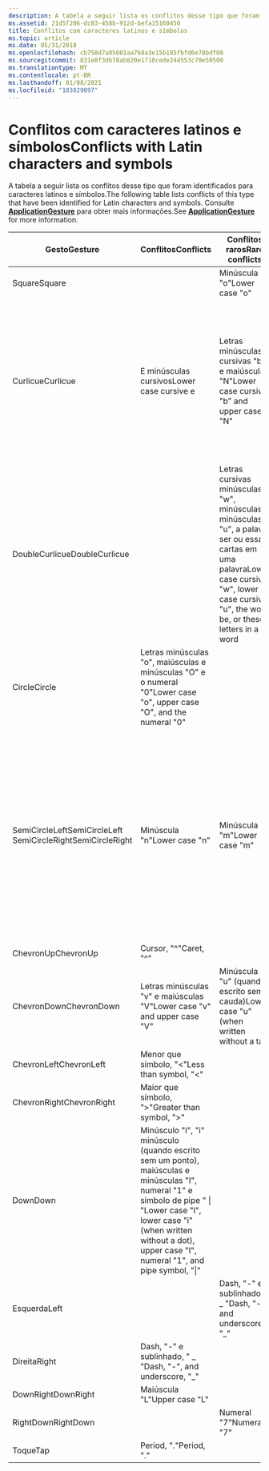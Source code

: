 ```yaml
---
description: A tabela a seguir lista os conflitos desse tipo que foram identificados para caracteres latinos e símbolos.
ms.assetid: 21d5f206-dc83-458b-912d-befa15160450
title: Conflitos com caracteres latinos e símbolos
ms.topic: article
ms.date: 05/31/2018
ms.openlocfilehash: cb758d7a05001aa768a3e15b185fbfd6e78bdf08
ms.sourcegitcommit: 831e8f3db78ab820e1710cede244553c70e50500
ms.translationtype: MT
ms.contentlocale: pt-BR
ms.lasthandoff: 01/08/2021
ms.locfileid: "103829097"
---
```

# <a name="conflicts-with-latin-characters-and-symbols"></a><span data-ttu-id="1b9f6-103">Conflitos com caracteres latinos e símbolos</span><span class="sxs-lookup"><span data-stu-id="1b9f6-103">Conflicts with Latin characters and symbols</span></span>

<span data-ttu-id="1b9f6-104">A tabela a seguir lista os conflitos desse tipo que foram identificados para caracteres latinos e símbolos.</span><span class="sxs-lookup"><span data-stu-id="1b9f6-104">The following table lists conflicts of this type that have been identified for Latin characters and symbols.</span></span> <span data-ttu-id="1b9f6-105">Consulte [**ApplicationGesture**](/windows/desktop/api/msinkaut/ne-msinkaut-inkapplicationgesture) para obter mais informações.</span><span class="sxs-lookup"><span data-stu-id="1b9f6-105">See [**ApplicationGesture**](/windows/desktop/api/msinkaut/ne-msinkaut-inkapplicationgesture) for more information.</span></span>



| <span data-ttu-id="1b9f6-106">Gesto</span><span class="sxs-lookup"><span data-stu-id="1b9f6-106">Gesture</span></span>                                              | <span data-ttu-id="1b9f6-107">Conflitos</span><span class="sxs-lookup"><span data-stu-id="1b9f6-107">Conflicts</span></span>                                                                                                                  | <span data-ttu-id="1b9f6-108">Conflitos raros</span><span class="sxs-lookup"><span data-stu-id="1b9f6-108">Rare conflicts</span></span>                                                                                     | <span data-ttu-id="1b9f6-109">Recomendação</span><span class="sxs-lookup"><span data-stu-id="1b9f6-109">Recommendation</span></span>                                                                                                                                                                                                                                                                                                                              |
|------------------------------------------------------|----------------------------------------------------------------------------------------------------------------------------|----------------------------------------------------------------------------------------------------|---------------------------------------------------------------------------------------------------------------------------------------------------------------------------------------------------------------------------------------------------------------------------------------------------------------------------------------------|
| <span data-ttu-id="1b9f6-110">Square</span><span class="sxs-lookup"><span data-stu-id="1b9f6-110">Square</span></span><br/>                                    |                                                                                                                            | <span data-ttu-id="1b9f6-111">Minúscula "o"</span><span class="sxs-lookup"><span data-stu-id="1b9f6-111">Lower case "o"</span></span><br/>                                                                          |                                                                                                                                                                                                                                                                                                                                             |
| <span data-ttu-id="1b9f6-112">Curlicue</span><span class="sxs-lookup"><span data-stu-id="1b9f6-112">Curlicue</span></span><br/>                                  | <span data-ttu-id="1b9f6-113">E minúsculas cursivos</span><span class="sxs-lookup"><span data-stu-id="1b9f6-113">Lower case cursive e</span></span><br/>                                                                                            | <span data-ttu-id="1b9f6-114">Letras minúsculas cursivas "b" e maiúsculas "N"</span><span class="sxs-lookup"><span data-stu-id="1b9f6-114">Lower case cursive "b" and upper case "N"</span></span><br/>                                               | <span data-ttu-id="1b9f6-115">O gesto de aplicativo **curlicue** às vezes é usado para um comando Recortar.</span><span class="sxs-lookup"><span data-stu-id="1b9f6-115">The **Curlicue** application gesture is sometimes used for a cut command.</span></span> <span data-ttu-id="1b9f6-116">Como essa ação geralmente ocorre em conteúdo existente, é recomendável ver se ele é escrito sobre algum conteúdo que ajuda a distinguir o gesto da tinta subjacente.</span><span class="sxs-lookup"><span data-stu-id="1b9f6-116">Because this action generally occurs on existing content, looking to see whether it is written on top of some content helps distinguish the gesture from the underlying ink.</span></span><br/>                                                                            |
| <span data-ttu-id="1b9f6-117">DoubleCurlicue</span><span class="sxs-lookup"><span data-stu-id="1b9f6-117">DoubleCurlicue</span></span><br/>                            |                                                                                                                            | <span data-ttu-id="1b9f6-118">Letras cursivas minúsculas "w", minúsculas minúsculas "u", a palavra ser ou essas cartas em uma palavra</span><span class="sxs-lookup"><span data-stu-id="1b9f6-118">Lower case cursive "w", lower case cursive "u", the word be, or these letters in a word</span></span><br/> | <span data-ttu-id="1b9f6-119">O gesto de aplicativo **DoubleCurlicue** às vezes é usado para o comando de cópia.</span><span class="sxs-lookup"><span data-stu-id="1b9f6-119">The **DoubleCurlicue** application gesture is sometimes used for the copy command.</span></span> <span data-ttu-id="1b9f6-120">Como esse gesto geralmente é escrito em conteúdo existente, é recomendável ver se ele é escrito sobre algum conteúdo que ajuda a distinguir esse gesto da tinta subjacente.</span><span class="sxs-lookup"><span data-stu-id="1b9f6-120">Because this gesture is generally written on existing content, looking to see whether it is written on top of some content helps distinguish this gesture from the underlying ink.</span></span><br/>                                                             |
| <span data-ttu-id="1b9f6-121">Circle</span><span class="sxs-lookup"><span data-stu-id="1b9f6-121">Circle</span></span><br/>                                    | <span data-ttu-id="1b9f6-122">Letras minúsculas "o", maiúsculas e minúsculas "O" e o numeral "0"</span><span class="sxs-lookup"><span data-stu-id="1b9f6-122">Lower case "o", upper case "O", and the numeral "0"</span></span><br/>                                                             |                                                                                                    |                                                                                                                                                                                                                                                                                                                                             |
| <span data-ttu-id="1b9f6-123">SemiCircleLeft</span><span class="sxs-lookup"><span data-stu-id="1b9f6-123">SemiCircleLeft</span></span><br/> <span data-ttu-id="1b9f6-124">SemiCircleRight</span><span class="sxs-lookup"><span data-stu-id="1b9f6-124">SemiCircleRight</span></span><br/> | <span data-ttu-id="1b9f6-125">Minúscula "n"</span><span class="sxs-lookup"><span data-stu-id="1b9f6-125">Lower case "n"</span></span><br/>                                                                                                  | <span data-ttu-id="1b9f6-126">Minúscula "m"</span><span class="sxs-lookup"><span data-stu-id="1b9f6-126">Lower case "m"</span></span><br/>                                                                          | <span data-ttu-id="1b9f6-127">É mais provável que o gesto do aplicativo **SemiCircleRight** esteja em conflito com essas letras.</span><span class="sxs-lookup"><span data-stu-id="1b9f6-127">It is more likely that the **SemiCircleRight** application gesture conflicts with these letters.</span></span><br/> <span data-ttu-id="1b9f6-128">Se seu aplicativo usa esses gestos de aplicativo para comandos de desfazer e refazer, uma solução é verificar se a pilha de desfazer tem alguma coisa.</span><span class="sxs-lookup"><span data-stu-id="1b9f6-128">If your application uses these application gestures for undo and redo commands, one solution is to check whether the undo stack has anything in it.</span></span> <span data-ttu-id="1b9f6-129">O resultado ajuda a determinar se o usuário está tentando uma refazer.</span><span class="sxs-lookup"><span data-stu-id="1b9f6-129">The result helps determine whether the user is attempting a redo.</span></span><br/> |
| <span data-ttu-id="1b9f6-130">ChevronUp</span><span class="sxs-lookup"><span data-stu-id="1b9f6-130">ChevronUp</span></span><br/>                                 | <span data-ttu-id="1b9f6-131">Cursor, "^"</span><span class="sxs-lookup"><span data-stu-id="1b9f6-131">Caret, "^"</span></span><br/>                                                                                                      |                                                                                                    |                                                                                                                                                                                                                                                                                                                                             |
| <span data-ttu-id="1b9f6-132">ChevronDown</span><span class="sxs-lookup"><span data-stu-id="1b9f6-132">ChevronDown</span></span><br/>                               | <span data-ttu-id="1b9f6-133">Letras minúsculas "v" e maiúsculas "V"</span><span class="sxs-lookup"><span data-stu-id="1b9f6-133">Lower case "v" and upper case "V"</span></span><br/>                                                                               | <span data-ttu-id="1b9f6-134">Minúscula "u" (quando escrito sem cauda)</span><span class="sxs-lookup"><span data-stu-id="1b9f6-134">Lower case "u" (when written without a tail)</span></span><br/>                                            |                                                                                                                                                                                                                                                                                                                                             |
| <span data-ttu-id="1b9f6-135">ChevronLeft</span><span class="sxs-lookup"><span data-stu-id="1b9f6-135">ChevronLeft</span></span><br/>                               | <span data-ttu-id="1b9f6-136">Menor que símbolo, "<"</span><span class="sxs-lookup"><span data-stu-id="1b9f6-136">Less than symbol, "<"</span></span><br/>                                                                                        |                                                                                                    |                                                                                                                                                                                                                                                                                                                                             |
| <span data-ttu-id="1b9f6-137">ChevronRight</span><span class="sxs-lookup"><span data-stu-id="1b9f6-137">ChevronRight</span></span><br/>                              | <span data-ttu-id="1b9f6-138">Maior que símbolo, ">"</span><span class="sxs-lookup"><span data-stu-id="1b9f6-138">Greater than symbol, ">"</span></span><br/>                                                                                     |                                                                                                    |                                                                                                                                                                                                                                                                                                                                             |
| <span data-ttu-id="1b9f6-139">Down</span><span class="sxs-lookup"><span data-stu-id="1b9f6-139">Down</span></span><br/>                                      | <span data-ttu-id="1b9f6-140">Minúsculo "l", "i" minúsculo (quando escrito sem um ponto), maiúsculas e minúsculas "I", numeral "1" e símbolo de pipe " \| "</span><span class="sxs-lookup"><span data-stu-id="1b9f6-140">Lower case "l", lower case "i" (when written without a dot), upper case "I", numeral "1", and pipe symbol, "\|"</span></span><br/> |                                                                                                    |                                                                                                                                                                                                                                                                                                                                             |
| <span data-ttu-id="1b9f6-141">Esquerda</span><span class="sxs-lookup"><span data-stu-id="1b9f6-141">Left</span></span><br/>                                      |                                                                                                                            | <span data-ttu-id="1b9f6-142">Dash, "-" e sublinhado, " \_ "</span><span class="sxs-lookup"><span data-stu-id="1b9f6-142">Dash, "-", and underscore, "\_"</span></span><br/>                                                         |                                                                                                                                                                                                                                                                                                                                             |
| <span data-ttu-id="1b9f6-143">Direita</span><span class="sxs-lookup"><span data-stu-id="1b9f6-143">Right</span></span><br/>                                     | <span data-ttu-id="1b9f6-144">Dash, "-" e sublinhado, " \_ "</span><span class="sxs-lookup"><span data-stu-id="1b9f6-144">Dash, "-", and underscore, "\_"</span></span><br/>                                                                                 |                                                                                                    |                                                                                                                                                                                                                                                                                                                                             |
| <span data-ttu-id="1b9f6-145">DownRight</span><span class="sxs-lookup"><span data-stu-id="1b9f6-145">DownRight</span></span><br/>                                 | <span data-ttu-id="1b9f6-146">Maiúscula "L"</span><span class="sxs-lookup"><span data-stu-id="1b9f6-146">Upper case "L"</span></span><br/>                                                                                                  |                                                                                                    |                                                                                                                                                                                                                                                                                                                                             |
| <span data-ttu-id="1b9f6-147">RightDown</span><span class="sxs-lookup"><span data-stu-id="1b9f6-147">RightDown</span></span><br/>                                 |                                                                                                                            | <span data-ttu-id="1b9f6-148">Numeral "7"</span><span class="sxs-lookup"><span data-stu-id="1b9f6-148">Numeral "7"</span></span><br/>                                                                             |                                                                                                                                                                                                                                                                                                                                             |
| <span data-ttu-id="1b9f6-149">Toque</span><span class="sxs-lookup"><span data-stu-id="1b9f6-149">Tap</span></span><br/>                                       | <span data-ttu-id="1b9f6-150">Period, "."</span><span class="sxs-lookup"><span data-stu-id="1b9f6-150">Period, "."</span></span><br/>                                                                                                     |                                                                                                    |                                                                                                                                                                                                                                                                                                                                             |



 

 

 




